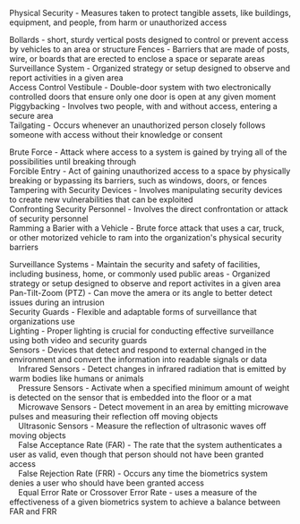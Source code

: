 Physical Security - Measures taken to protect tangible assets, like buildings, equipment, and people, from harm or unauthorized access  

Bollards - short, sturdy vertical posts designed to control or prevent access by vehicles to an area or structure 
Fences - Barriers that are made of posts, wire, or boards that are erected to enclose a space or separate areas  
Surveillance System - Organized strategy or setup designed to observe and report activities in a given area  
Access Control Vestibule - Double-door system with two electronically controlled doors that ensure only one door is open at any given moment  
Piggybacking - Involves two people, with and without access, entering a secure area  
Tailgating - Occurs whenever an unauthorized person closely follows someone with access without their knowledge or consent  

Brute Force - Attack where access to a system is gained by trying all of the possibilities until breaking through  
Forcible Entry - Act of gaining unauthorized access to a space by physically breaking or bypassing its barriers, such as windows, doors, or fences  
Tampering with Security Devices - Involves manipulating security devices to create new vulnerabilities that can be exploited  
Confronting Security Personnel - Involves the direct confrontation or attack of security personnel  
Ramming a Barier with a Vehicle - Brute force attack that uses a car, truck, or other motorized vehicle to ram into the organization's physical security barriers  

Surveillance Systems - Maintain the security and safety of facilities, including business, home, or commonly used public areas - Organized strategy or setup designed to observe and report activites in a given area  
Pan-Tilt-Zoom (PTZ) - Can move the amera or its angle to better detect issues during an intrusion  
Security Guards - Flexible and adaptable forms of surveillance that organizations use  
Lighting - Proper lighting is crucial for conducting effective surveillance using both video and security guards  
Sensors - Devices that detect and respond to external changed in the environment and convert the information into readable signals or data  
&nbsp;&nbsp;&nbsp;&nbsp;Infrared Sensors - Detect changes in infrared radiation that is emitted by warm bodies like humans or animals  
&nbsp;&nbsp;&nbsp;&nbsp;Pressure Sensors - Activate when a specified minimum amount of weight is detected on the sensor that is embedded into the floor or a mat  
&nbsp;&nbsp;&nbsp;&nbsp;Microwave Sensors - Detect movement in an area by emitting microwave pulses and measuring their reflection off moving objects  
&nbsp;&nbsp;&nbsp;&nbsp;Ultrasonic Sensors - Measure the reflection of ultrasonic waves off moving objects  
&nbsp;&nbsp;&nbsp;&nbsp;False Acceptance Rate (FAR) - The rate that the system authenticates a user as valid, even though that person should not have been granted access  
&nbsp;&nbsp;&nbsp;&nbsp;False Rejection Rate (FRR) - Occurs any time the biometrics system denies a user who should have been granted access  
&nbsp;&nbsp;&nbsp;&nbsp;Equal Error Rate or Crossover Error Rate - uses a measure of the effectiveness of a given biometrics system to achieve a balance between FAR and FRR  
